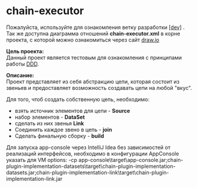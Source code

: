# chain-executor  

Пожалуйста, используйте для ознакомления ветку разработки <a href="https://github.com/ezhov-da/chain-executor/tree/dev">[dev]</a> .  
Так же доступна диаграмма отношений **chain-executor.xml** в корне проекта, с которой можно ознакомиться через сайт <a href="https://www.draw.io">draw.io</a> 

**Цель проекта:**  
Данный проект является тестовым для ознакомления с принципами работы <a href="https://8thlight.com/blog/uncle-bob/2012/08/13/the-clean-architecture.html">DDD</a>.

**Описание:**  
Проект представляет из себя абстракцию цепи, которая состоит из звеньев и предоставляет возможность создавать цепи на любой "вкус".

Для того, чтоб создать собственную цепь, необходимо:    
* взять источник элементов для цепи - **Source**
* набор элементов - **DataSet**
* сделать из них звенья **Link**
* Соединить каждое звено в цепь - **join**
* Сделать финальную сборку - **build**

Для запуска app-console через IntelliJ Idea без зависимостей от реализаций интерфейсов, необходимо в конфигурации AppConsole указать для VM options:
-cp
app-console\target\app-console.jar;chain-plugin-implementation-datasets\target\chain-plugin-implementation-datasets.jar;chain-plugin-implementation-link\target\chain-plugin-implementation-link.jar

